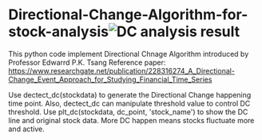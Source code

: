 # Directional-Change-Algorithm-for-stock-analysis![DC analysis result](https://github.com/sheepbacon/Directional-Change-Algorithm-for-stock-analysis/assets/72983721/2064f8f4-c12a-475b-a97a-d3abb65b9345)
This python code implement Directional Chnage Algorithm introduced by Professor Edwarrd P.K. Tsang
Reference paper:
https://www.researchgate.net/publication/228316274_A_Directional-Change_Event_Approach_for_Studying_Financial_Time_Series

Use dectect_dc(stockdata) to generate the Directional Change happening time point.
Also, dectect_dc can manipulate threshold value to control DC threshold.
Use plt_dc(stockdata, dc_point, 'stock_name') to show the DC line and original stock data.
More DC happen means stocks fluctuate more and active.
